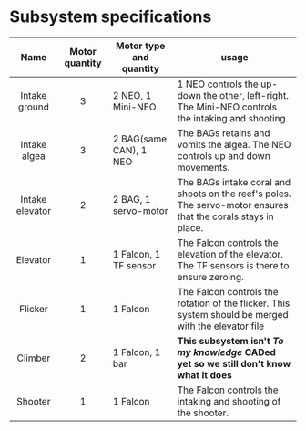 # Subsystem specifications
|Name                |Motor quantity|Motor type and quantity|usage                                                                                                               |
|:------------------:|:------------:|-----------------------|--------------------------------------------------------------------------------------------------------------------|
|Intake ground       |3             |2 NEO, 1 Mini-NEO      |1 NEO controls the up-down the other, left-right. The Mini-NEO controls the intaking and shooting.                  |
|Intake algea        |3             |2 BAG(same CAN), 1 NEO |The BAGs retains and vomits the algea. The NEO controls up and down movements.                                      |
|Intake elevator     |2             |2 BAG, 1 servo-motor   |The BAGs intake coral and shoots on the reef's poles. The servo-motor ensures that the corals stays in place.       |
|Elevator            |1             |1 Falcon, 1 TF sensor  |The Falcon controls the elevation of the elevator. The TF sensors is there to ensure zeroing.                       |
|Flicker             |1             |1 Falcon               |The Falcon controls the rotation of the flicker. This system should be merged with the elevator file                |
|Climber             |2             |1 Falcon, 1 bar        |**This subsystem isn't *To my knowledge* CADed yet so we still don't know what it does**                            |
|Shooter             |1             |1 Falcon               |The Falcon controls the intaking and shooting of the shooter.                                                       |